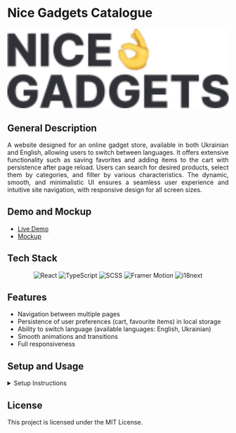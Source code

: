 # Nice Gadgets Catalogue

<div align="center">
  <img src="public/logo.svg" alt="Nice Gadgets" width="600">
</div>

## General Description

<p align="justify">
  A website designed for an online gadget store, available in both Ukrainian and English, allowing users to switch between languages. It offers extensive functionality such as saving favorites and adding items to the cart with persistence after page reload. Users can search for desired products, select them by categories, and filter by various characteristics. The dynamic, smooth, and minimalistic UI ensures a seamless user experience and intuitive site navigation, with responsive design for all screen sizes.
</p>

## Demo and Mockup

- <a href="https://akozlovska.github.io/Nice_Gadgets_store/" target="_blank">Live Demo</a>
- <a href="https://www.figma.com/design/T5ttF21UnT6RRmCQQaZc6L/Phone-catalog-(V2)-Original" target="_blank">Mockup</a>

## Tech Stack

<div align="center">
  <img src="https://img.shields.io/badge/React-20232A?style=for-the-badge&logo=react&logoColor=61DAFB" alt="React">
  <img src="https://img.shields.io/badge/TypeScript-007ACC?style=for-the-badge&logo=typescript&logoColor=white" alt="TypeScript">
  <img src="https://img.shields.io/badge/SCSS-CC6699?style=for-the-badge&logo=sass&logoColor=white" alt="SCSS">
  <img src="https://img.shields.io/badge/Framer%20Motion-0055FF?style=for-the-badge&logo=framer&logoColor=white" alt="Framer Motion">
  <img src="https://img.shields.io/badge/i18n-26A69A?style=for-the-badge&logo=i18next&logoColor=white" alt="i18next">
</div>

## Features

<ul>
  <li>Navigation between multiple pages</li>
  <li>Persistence of user preferences (cart, favourite items) in local storage</li>
  <li>Ability to switch language (available languages: English, Ukrainian)</li>
  <li>Smooth animations and transitions</li>
  <li>Full responsiveness</li>
</ul>

## Setup and Usage

<details>
  <summary>Setup Instructions</summary>
  <ol>
    <li>Clone the repository
      <pre><code>git clone https://github.com/akozlovska/Nice_Gadgets_store.git</code></pre>
    </li>
    <li>Navigate to the project directory
      <pre><code>cd Nice_Gadgets_catalogue</code></pre>
    </li>
    <li>Install dependencies
      <pre><code>npm install</code></pre>
    </li>
    <li>Open the landing page to view it in the browser
      <pre><code>npm start</code></pre>
    </li>
  </ol>
</details>

## License

This project is licensed under the MIT License.
